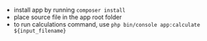 - install app by running `composer install`
- place source file in the app root folder 
- to run calculations command, use `php bin/console app:calculate ${input_filename}`